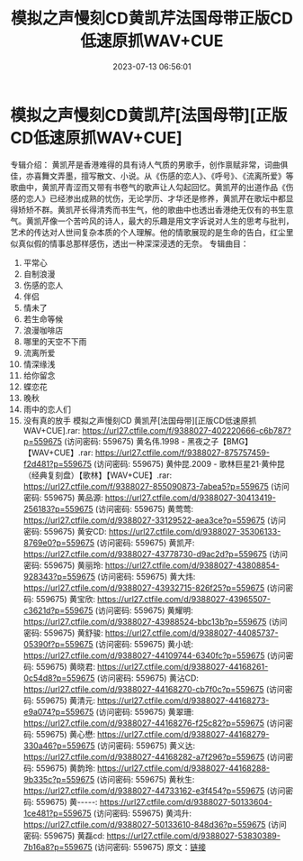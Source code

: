﻿---
title: 模拟之声慢刻CD黄凯芹法国母带正版CD低速原抓WAV+CUE
date: 2023-07-13 06:56:01
categories: WAV车载音乐、镜像
tags: 华语中文
---
# 模拟之声慢刻CD黄凯芹[法国母带][正版CD低速原抓WAV+CUE]

专辑介绍：
黄凯芹是香港难得的具有诗人气质的男歌手，创作禀赋非常，词曲俱佳，亦喜舞文弄墨，擅写散文、小说。从《伤感的恋人》、《呼号》、《流离所爱》等歌曲中，黄凯芹青涩而又带有书卷气的歌声让人勾起回忆。黄凯芹的出道作品《伤感的恋人》已经渗出成熟的忧伤，无论学历、才华还是修养，黄凯芹在歌坛中都显得矫矫不群。黄凯芹长得清秀而书生气，他的歌曲中也透出香港绝无仅有的书生意气。黄凯芹像一个苦吟风的诗人，最大的乐趣是用文字诉说对人生的思考与批判，艺术的传达对人世间复杂本质的个人理解。他的情歌展现的是生命的告白，红尘里似真似假的情事总那样感伤，透出一种深深浸透的无奈。
专辑曲目：
01. 平常心
02. 自制浪漫
03. 伤感的恋人
04. 伴侣
05. 情未了
06. 若生命等候
07. 浪漫咖啡店
08. 哪里的天空不下雨
09. 流离所爱
10. 情深缘浅
11. 给你留念
12. 蝶恋花
13. 晚秋
14. 雨中的恋人们
15. 没有真的放手
模拟之声慢刻CD 黄凯芹[法国母带][正版CD低速原抓WAV+CUE].rar: https://url27.ctfile.com/f/9388027-402220666-c6b787?p=559675
(访问密码: 559675)
黄名伟.1998 - 黑夜之子【BMG】 【WAV+CUE】.rar: https://url27.ctfile.com/f/9388027-875757459-f2d481?p=559675
(访问密码: 559675)
黄仲昆.2009 - 歌林巨星21·黄仲昆（经典复刻盘）【歌林】【WAV+CUE】.rar: https://url27.ctfile.com/f/9388027-855090873-7abea5?p=559675
(访问密码: 559675)
黄品源: https://url27.ctfile.com/d/9388027-30413419-256183?p=559675
(访问密码: 559675)
黄莺莺: https://url27.ctfile.com/d/9388027-33129522-aea3ce?p=559675
(访问密码: 559675)
黄安CD: https://url27.ctfile.com/d/9388027-35306133-8769e0?p=559675
(访问密码: 559675)
黄凯芹: https://url27.ctfile.com/d/9388027-43778730-d9ac2d?p=559675
(访问密码: 559675)
黄丽玲: https://url27.ctfile.com/d/9388027-43808854-928343?p=559675
(访问密码: 559675)
黄大炜: https://url27.ctfile.com/d/9388027-43932715-826f25?p=559675
(访问密码: 559675)
黄宝欣: https://url27.ctfile.com/d/9388027-43965507-c3621d?p=559675
(访问密码: 559675)
黄耀明: https://url27.ctfile.com/d/9388027-43988524-bbc13b?p=559675
(访问密码: 559675)
黄舒骏: https://url27.ctfile.com/d/9388027-44085737-05390f?p=559675
(访问密码: 559675)
黄小琥: https://url27.ctfile.com/d/9388027-44109744-6340fc?p=559675
(访问密码: 559675)
黄晓君: https://url27.ctfile.com/d/9388027-44168261-0c54d8?p=559675
(访问密码: 559675)
黄沾CD: https://url27.ctfile.com/d/9388027-44168270-cb7f0c?p=559675
(访问密码: 559675)
黄清元: https://url27.ctfile.com/d/9388027-44168273-e9a074?p=559675
(访问密码: 559675)
黄翠珊: https://url27.ctfile.com/d/9388027-44168276-f25c82?p=559675
(访问密码: 559675)
黄心懋: https://url27.ctfile.com/d/9388027-44168279-330a46?p=559675
(访问密码: 559675)
黄义达: https://url27.ctfile.com/d/9388027-44168282-a7f296?p=559675
(访问密码: 559675)
黄韵玲: https://url27.ctfile.com/d/9388027-44168288-9b335c?p=559675
(访问密码: 559675)
黄秋生: https://url27.ctfile.com/d/9388027-44733162-e3f454?p=559675
(访问密码: 559675)
黄-----: https://url27.ctfile.com/d/9388027-50133604-1ce481?p=559675
(访问密码: 559675)
黄鸿升: https://url27.ctfile.com/d/9388027-50133610-848d36?p=559675
(访问密码: 559675)
黄磊cd: https://url27.ctfile.com/d/9388027-53830389-7b16a8?p=559675
(访问密码: 559675)
原文：[链接](https://blog.sina.com.cn/s/blog_1647c7e76010312oc.html)